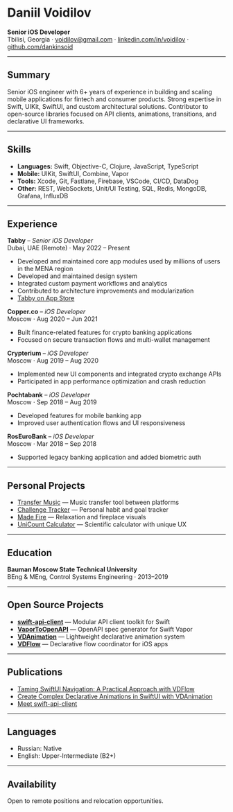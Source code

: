
# Daniil Voidilov

**Senior iOS Developer**  
Tbilisi, Georgia · [voidilov@gmail.com](mailto:voidilov@gmail.com) · [linkedin.com/in/voidilov](https://linkedin.com/in/voidilov) · [github.com/dankinsoid](https://github.com/dankinsoid)

---

## Summary

Senior iOS engineer with 6+ years of experience in building and scaling mobile applications for fintech and consumer products. Strong expertise in Swift, UIKit, SwiftUI, and custom architectural solutions. Contributor to open-source libraries focused on API clients, animations, transitions, and declarative UI frameworks.

---

## Skills

- **Languages:** Swift, Objective-C, Clojure, JavaScript, TypeScript
- **Mobile:** UIKit, SwiftUI, Combine, Vapor
- **Tools:** Xcode, Git, Fastlane, Firebase, VSCode, CI/CD, DataDog
- **Other:** REST, WebSockets, Unit/UI Testing, SQL, Redis, MongoDB, Grafana, InfluxDB

---

## Experience

**Tabby** – *Senior iOS Developer*  
Dubai, UAE (Remote) · May 2022 – Present  
- Developed and maintained core app modules used by millions of users in the MENA region
- Developed and maintained design system
- Integrated custom payment workflows and analytics
- Contributed to architecture improvements and modularization
- [Tabby on App Store](https://apps.apple.com/ge/app/tabby-shop-now-pay-later/id1528022364)

**Copper.co** – *iOS Developer*  
Moscow · Aug 2020 – Jun 2021  
- Built finance-related features for crypto banking applications  
- Focused on secure transaction flows and multi-wallet management

**Crypterium** – *iOS Developer*  
Moscow · Aug 2019 – Aug 2020  
- Implemented new UI components and integrated crypto exchange APIs  
- Participated in app performance optimization and crash reduction

**Pochtabank** – *iOS Developer*  
Moscow · Sep 2018 – Aug 2019  
- Developed features for mobile banking app  
- Improved user authentication flows and UI responsiveness

**RosEuroBank** – *iOS Developer*  
Moscow · Mar 2018 – Sep 2018  
- Supported legacy banking application and added biometric auth

---

## Personal Projects

- [Transfer Music](https://apps.apple.com/ge/app/transfer-music/id1471038000) — Music transfer tool between platforms  
- [Challenge Tracker](https://apps.apple.com/ge/app/challenge-tracker/id1512730729) — Personal habit and goal tracker  
- [Made Fire](https://apps.apple.com/ge/app/made-fire/id1496499808) — Relaxation and fireplace visuals  
- [UniCount Calculator](https://apps.apple.com/ge/app/unicount-scientific-calculator/id1034143766) — Scientific calculator with unique UX

---

## Education

**Bauman Moscow State Technical University**  
BEng & MEng, Control Systems Engineering · 2013–2019

---

## Open Source Projects

- **[swift-api-client](https://github.com/dankinsoid/swift-api-client)** — Modular API client toolkit for Swift  
- **[VaporToOpenAPI](https://github.com/dankinsoid/VaporToOpenAPI)** — OpenAPI spec generator for Swift Vapor
- **[VDAnimation](https://github.com/dankinsoid/VDAnimation)** — Lightweight declarative animation system  
- **[VDFlow](https://github.com/dankinsoid/VDFlow)** — Declarative flow coordinator for iOS apps  

---

## Publications

- [Taming SwiftUI Navigation: A Practical Approach with VDFlow](https://medium.com/@voidilov/taming-swiftui-navigation-a-practical-approach-with-vdflow-2aff69e204eb)  
- [Create Complex Declarative Animations in SwiftUI with VDAnimation](https://medium.com/@voidilov/create-complex-declarative-animations-in-swiftui-with-vdanimation-0365e9319ecd)  
- [Meet swift-api-client](https://medium.com/@voidilov/meet-swift-api-client-cb350bc552ca)

---

## Languages

- Russian: Native  
- English: Upper-Intermediate (B2+)

---

## Availability

Open to remote positions and relocation opportunities.  
